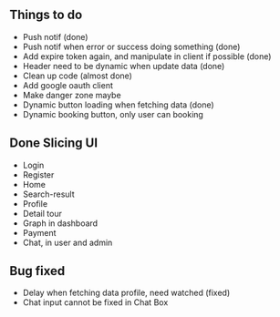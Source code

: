 ## Things to do
- Push notif (done)
- Push notif when error or success doing something (done)
- Add expire token again, and manipulate in client if possible (done)
- Header need to be dynamic when update data (done)
- Clean up code (almost done)
- Add google oauth client 
- Make danger zone maybe
- Dynamic button loading when fetching data (done)
- Dynamic booking button, only user can booking

## Done Slicing UI 
- Login
- Register
- Home
- Search-result
- Profile
- Detail tour
- Graph in dashboard
- Payment
- Chat, in user and admin

## Bug fixed
- Delay when fetching data profile, need watched (fixed)
- Chat input cannot be fixed in Chat Box
